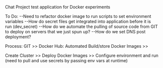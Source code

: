 Chat Project test application for Docker experiments


To Do:
--Need to refactor docker image to run scripts to set environment variables
--How do secret files get integrated into application before it is run (dev_secret)
--How do we automate the pulling of source code from GIT to deploy on servers that we just spun up?
--How do we set DNS post deployment?


Process:
GIT >> Docker Hub: Automated Build/store Docker Images  >>

Create Cluster >>
Deploy Docker Images >>
Configure environment and run (need to pull and use secrets by passing env vars at runtime)